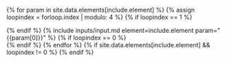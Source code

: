 {% for param in site.data.elements[include.element] %}
  {% assign loopindex = forloop.index | modulo: 4 %}
  {% if loopindex == 1 %}
  <div class="row">
  {% endif %}
  {% include inputs/input.md element=include.element param="{{param[0]}}" %}
  {% if loopindex == 0 %}
  </div> <!-- end row -->
  {% endif %}
{% endfor %}
{% if site.data.elements[include.element]  && loopindex != 0 %}
</div> <!-- end row after for -->
{% endif %}
